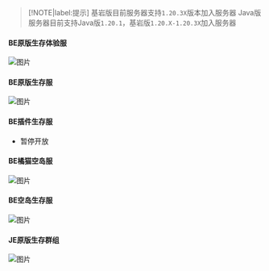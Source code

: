 > [!NOTE|label:提示]
> 基岩版目前服务器支持`1.20.3X`版本加入服务器
> Java版服务器目前支持Java版`1.20.1`，基岩版`1.20.X-1.20.3X`加入服务器

#### BE原版生存体验服
![图片](https://motdbe.blackbe.work/status_img?host=hmmc.top:19132)
#### BE原版生存服
![图片](https://motdbe.blackbe.work/status_img?host=hmmc.top:19133)
#### BE插件生存服
- 暂停开放

#### BE橘猫空岛服
![图片](https://motdbe.blackbe.work/status_img?host=hmmc.top:19135)
#### BE空岛生存服
![图片](https://motdbe.blackbe.work/status_img?host=hmmc.top:54056)
#### JE原版生存群组
![图片](https://motdbe.blackbe.work/status_img/java?host=hmmc.top:25565)
